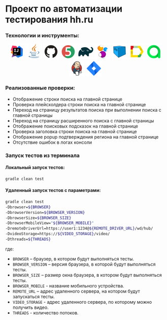# Проект по автоматизации тестирования hh.ru

### Технологии и инструменты:
<p align="center">
<img src="images/Intelij_IDEA.svg" width="50" height="50"  alt="IDEA"/>
<img src="images/Java.svg" width="50" height="50"  alt="Java"/>
<img src="images/Github.svg" width="50" height="50"  alt="Github"/>
<img src="images/JUnit5.svg" width="50" height="50"  alt="JUnit 5"/>
<img src="images/Gradle.svg" width="50" height="50"  alt="Gradle"/>
<img src="images/Selenide.svg" width="50" height="50"  alt="Selenide"/>
<img src="images/Selenoid.svg" width="50" height="50"  alt="Selenoid"/>
<img src="images/Allure_Report.svg" width="50" height="50"  alt="Allure"/>
<img src="images/Allure_TO.svg" width="50" height="50"  alt="Allure"/>
<img src="images/Jenkins.svg" width="50" height="50"  alt="Jenkins"/>
<img src="images/Jira.svg" width="50" height="50"  alt="Jenkins"/>
</p>

### Реализованные проверки:
* Отображение строки поиска на главной странице
* Проверка плейсхолдера строки поиска на главной странице
* Переход на страницу результатов поиска при выполнении поиска с главной страницы
* Переход на страницу расширенного поиска с главной страницы
* Отображение поисковых подсказок на главной странице
* Проверка заголовка строки поиска на главной странице
* Отображение popup подтверждения региона на главной странице
* Отсутствие ошибок в логах консоли

### Запуск тестов из терминала
#### Локальный запуск тестов:
```bash
gradle clean test
```

#### Удаленный запуск тестов с параметрами:

```bash
gradle clean test 
-Dbrowser=${BROWSER}
-DbrowserVersion=${BROWSER_VERSION}
-DbrowserSize=${BROWSER_SIZE}
-DbrowserMobileView="${BROWSER_MOBILE}"
-DremoteDriverUrl=https://user1:1234@${REMOTE_DRIVER_URL}/wd/hub/
-DvideoStorage=https://${VIDEO_STORAGE}/video/
-Dthreads=${THREADS}
```
где: 

- <code>BROWSER</code> – браузер, в котором будут выполняться тесты.
- <code>BROWSER_VERSION</code> – версия браузера, в которой будут выполняться тесты.
- <code>BROWSER_SIZE</code> – размер окна браузера, в котором будут выполняться тесты.
- <code>BROWSER_MOBILE</code> - название мобильного устройства.
- <code>REMOTE_URL</code> – адрес удаленного сервера, на котором будут запускаться тесты.
- <code>VIDEO_STORAGE</code> - адрес удаленного сервера, по которому можно получить видео. 
- <code>THREADS</code> - количество потоков.